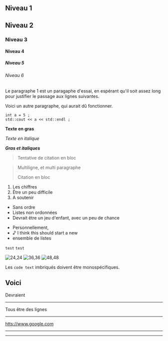 ## Niveau 1
## Niveau 2
### Niveau 3
#### Niveau 4
##### Niveau 5
###### Niveau 6

Le paragraphe 1 est un paragaphe d'essai, en espérant qu'il soit assez long pour justifier le passage aux lignes suivantes.

Voici un autre paragraphe, qui aurait dû fonctionner.

```
int a = 5 ;
std::cout << a << std::endl ;
```

**Texte en gras**

*Texte en italique*

***Gras et italiques***

> Tentative de citation en bloc

> Multiligne, et multi paragraphe
>
> Citation en bloc

1. Les chiffres
3. Être un peu difficile
2. A soutenir

- Sans ordre
- Listes non ordonnées
- Devrait être un jeu d'enfant, avec un peu de chance
* Personnellement, 
* ♪ I think this should start a new 
* ensemble de listes


`test`
`test`

![24,24](texte)
![36,36](texte2)
![48,48](texte3)

Les `code text` imbriqués doivent être monospécifiques.

Voici
--- 
Devraient
*** 
Tous être des lignes
_______

<htts://www.google.com>

----------
----------